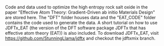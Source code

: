 Code and data used to optimize the high entropy rock salt oxide in the paper "Effective Atom Theory: Gradient-Driven ab initio Materials Design" are stored here. The "DFT" folder houses data and the "EAT_CODE" folder contains the code used to generate the data. A short tutorial on how to use JDFTx_EAT (the version of the DFT software package JDFTx that has effective atom theory (EAT)) is also included. To download JDFTx_EAT, visit https://github.com/StunningLlama/jdftx and checkout the jdftxmix branch.
